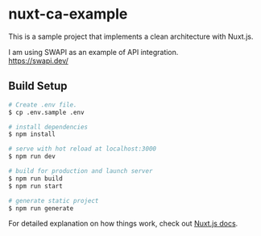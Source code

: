 # nuxt-ca-example

This is a sample project that implements a clean architecture with Nuxt.js.  

I am using SWAPI as an example of API integration.  
https://swapi.dev/

## Build Setup

```bash
# Create .env file.
$ cp .env.sample .env

# install dependencies
$ npm install

# serve with hot reload at localhost:3000
$ npm run dev

# build for production and launch server
$ npm run build
$ npm run start

# generate static project
$ npm run generate
```

For detailed explanation on how things work, check out [Nuxt.js docs](https://nuxtjs.org).
